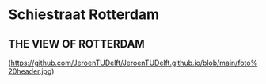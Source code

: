 
# Schiestraat Rotterdam
## THE VIEW OF ROTTERDAM

(https://github.com/JeroenTUDelft/JeroenTUDelft.github.io/blob/main/foto%20header.jpg)
